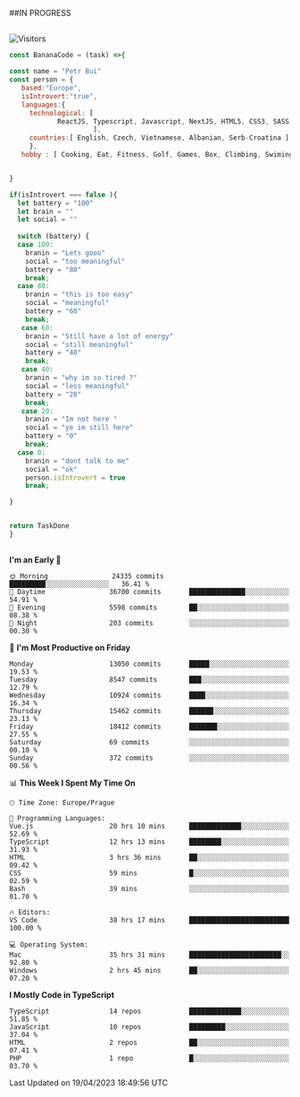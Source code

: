 ##IN PROGRESS
##
![Visitors](https://komarev.com/ghpvc/?username=petrbui&style=for-the-badge&label=Visitors+👀)
```Javascript
const BananaCode = (task) =>{

const name = "Petr Bui"
const person = {
   based:"Europe",
   isIntrovert:"true",
   languages:{
     technological: [ 
            ReactJS, Typescript, Javascript, NextJS, HTML5, CSS3, SASS, Redux, Node, Storybook, Styled-Component
                     ],
     countries:[ English, Czech, Vietnamese, Albanian, Serb-Croatina ]
     },
   hobby : [ Cooking, Eat, Fitness, Golf, Games, Box, Climbing, Swiming],


}

if(isIntrovert === false ){
  let battery = "100"
  let brain = ""
  let social = ""
  
  switch (battery) {
  case 100:
    branin = "Lets gooo"
    social = "too meaningful"
    battery = "80"
    break;
  case 80:
    branin = "this is too easy"
    social = "meaningful"
    battery = "60"
    break;
   case 60:
    branin = "Still have a lot of energy"
    social = "still meaningful"
    battery = "40"
    break;
   case 40:
    branin = "why im so tired ?"
    social = "less meaningful"
    battery = "20"
    break;
   case 20:
    branin = "Im not here "
    social = "ye im still here"
    battery = "0"
    break;
  case 0:
    branin = "dont talk to me"
    social = "ok"
    person.isIntrovert = true
    break;

}


return TaskDone
}
```



##
<!--
[![My GitHub stats](https://github-readme-stats.vercel.app/api?username=petrbui&theme=github_dark)](https://github.com/anuraghazra/github-readme-stats)

[![My wakatime stats](https://github-readme-stats.vercel.app/api/wakatime?username=petrbui&theme=github_dark)](https://github.com/anuraghazra/github-readme-stats)
-->
<!--START_SECTION:waka-->
**I'm an Early 🐤** 

```text
🌞 Morning                24335 commits       █████████░░░░░░░░░░░░░░░░   36.41 % 
🌆 Daytime                36700 commits       ██████████████░░░░░░░░░░░   54.91 % 
🌃 Evening                5598 commits        ██░░░░░░░░░░░░░░░░░░░░░░░   08.38 % 
🌙 Night                  203 commits         ░░░░░░░░░░░░░░░░░░░░░░░░░   00.30 % 
```
📅 **I'm Most Productive on Friday** 

```text
Monday                   13050 commits       █████░░░░░░░░░░░░░░░░░░░░   19.53 % 
Tuesday                  8547 commits        ███░░░░░░░░░░░░░░░░░░░░░░   12.79 % 
Wednesday                10924 commits       ████░░░░░░░░░░░░░░░░░░░░░   16.34 % 
Thursday                 15462 commits       ██████░░░░░░░░░░░░░░░░░░░   23.13 % 
Friday                   18412 commits       ███████░░░░░░░░░░░░░░░░░░   27.55 % 
Saturday                 69 commits          ░░░░░░░░░░░░░░░░░░░░░░░░░   00.10 % 
Sunday                   372 commits         ░░░░░░░░░░░░░░░░░░░░░░░░░   00.56 % 
```


📊 **This Week I Spent My Time On** 

```text
🕑︎ Time Zone: Europe/Prague

💬 Programming Languages: 
Vue.js                   20 hrs 10 mins      █████████████░░░░░░░░░░░░   52.69 % 
TypeScript               12 hrs 13 mins      ████████░░░░░░░░░░░░░░░░░   31.93 % 
HTML                     3 hrs 36 mins       ██░░░░░░░░░░░░░░░░░░░░░░░   09.42 % 
CSS                      59 mins             █░░░░░░░░░░░░░░░░░░░░░░░░   02.59 % 
Bash                     39 mins             ░░░░░░░░░░░░░░░░░░░░░░░░░   01.70 % 

🔥 Editors: 
VS Code                  38 hrs 17 mins      █████████████████████████   100.00 % 

💻 Operating System: 
Mac                      35 hrs 31 mins      ███████████████████████░░   92.80 % 
Windows                  2 hrs 45 mins       ██░░░░░░░░░░░░░░░░░░░░░░░   07.20 % 
```

**I Mostly Code in TypeScript** 

```text
TypeScript               14 repos            █████████████░░░░░░░░░░░░   51.85 % 
JavaScript               10 repos            █████████░░░░░░░░░░░░░░░░   37.04 % 
HTML                     2 repos             ██░░░░░░░░░░░░░░░░░░░░░░░   07.41 % 
PHP                      1 repo              █░░░░░░░░░░░░░░░░░░░░░░░░   03.70 % 
```




 Last Updated on 19/04/2023 18:49:56 UTC
<!--END_SECTION:waka-->
